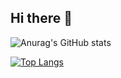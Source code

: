 ## Hi there 👋

![Anurag's GitHub stats](https://github-readme-stats.vercel.app/api?username=synthwave&show_icons=true&theme=radical)

[![Top Langs](https://github-readme-stats.vercel.app/api/top-langs/?username=GwXyCc)](https://github.com/anuraghazra/github-readme-stats)
<!--
**GwXyCc/GwXyCc** is a ✨ _special_ ✨ repository because its `README.md` (this file) appears on your GitHub profile.

Here are some ideas to get you started:

- 🔭 I’m currently working on ...
- 🌱 I’m currently learning ...
- 👯 I’m looking to collaborate on ...
- 🤔 I’m looking for help with ...
- 💬 Ask me about ...
- 📫 How to reach me: ...
- 😄 Pronouns: ...
- ⚡ Fun fact: ...
-->
